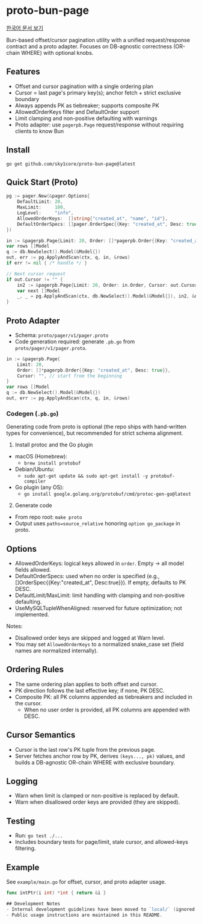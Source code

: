 # proto-bun-page

[한국어 문서 보기](README.ko.md)

Bun-based offset/cursor pagination utility with a unified request/response contract and a proto adapter. Focuses on DB-agnostic correctness (OR-chain WHERE) with optional knobs.

## Features
- Offset and cursor pagination with a single ordering plan
- Cursor = last page's primary key(s); anchor fetch + strict exclusive boundary
- Always appends PK as tiebreaker; supports composite PK
- AllowedOrderKeys filter and DefaultOrder support
- Limit clamping and non-positive defaulting with warnings
- Proto adapter: use `pagerpb.Page` request/response without requiring clients to know Bun

## Install
```
go get github.com/sky1core/proto-bun-page@latest
```

## Quick Start (Proto)
```go
pg := pager.New(&pager.Options{
    DefaultLimit: 20,
    MaxLimit:     100,
    LogLevel:     "info",
    AllowedOrderKeys:  []string{"created_at", "name", "id"},
    DefaultOrderSpecs: []pager.OrderSpec{{Key: "created_at", Desc: true}},
})

in := &pagerpb.Page{Limit: 20, Order: []*pagerpb.Order{{Key: "created_at", Desc: true}}}
var rows []Model
q := db.NewSelect().Model(&Model{})
out, err := pg.ApplyAndScan(ctx, q, in, &rows)
if err != nil { /* handle */ }

// Next cursor request
if out.Cursor != "" {
    in2 := &pagerpb.Page{Limit: 20, Order: in.Order, Cursor: out.Cursor}
    var next []Model
    _, _ = pg.ApplyAndScan(ctx, db.NewSelect().Model(&Model{}), in2, &next)
}
```

## Proto Adapter
- Schema: `proto/pager/v1/pager.proto`
 - Code generation required: generate `.pb.go` from `proto/pager/v1/pager.proto`.

```go
in := &pagerpb.Page{
    Limit: 20,
    Order: []*pagerpb.Order{{Key: "created_at", Desc: true}},
    Cursor: "", // start from the beginning
}
var rows []Model
q := db.NewSelect().Model(&Model{})
out, err := pg.ApplyAndScan(ctx, q, in, &rows)
```

### Codegen (`.pb.go`)
Generating code from proto is optional (the repo ships with hand-written types for convenience), but recommended for strict schema alignment.

1) Install protoc and the Go plugin

- macOS (Homebrew):
  - `brew install protobuf`
- Debian/Ubuntu:
  - `sudo apt-get update && sudo apt-get install -y protobuf-compiler`
- Go plugin (any OS):
  - `go install google.golang.org/protobuf/cmd/protoc-gen-go@latest`

2) Generate code

- From repo root: `make proto`
- Output uses `paths=source_relative` honoring `option go_package` in proto.

## Options
- AllowedOrderKeys: logical keys allowed in `order`. Empty → all model fields allowed.
- DefaultOrderSpecs: used when no order is specified (e.g., []OrderSpec{{Key:"created_at", Desc:true}}). If empty, defaults to PK DESC.
- DefaultLimit/MaxLimit: limit handling with clamping and non-positive defaulting.
- UseMySQLTupleWhenAligned: reserved for future optimization; not implemented.
  
Notes:
- Disallowed order keys are skipped and logged at Warn level.
- You may set `AllowedOrderKeys` to a normalized snake_case set (field names are normalized internally).

## Ordering Rules
- The same ordering plan applies to both offset and cursor.
- PK direction follows the last effective key; if none, PK DESC.
- Composite PK: all PK columns appended as tiebreakers and included in the cursor.
  - When no user order is provided, all PK columns are appended with DESC.

## Cursor Semantics
- Cursor is the last row's PK tuple from the previous page.
- Server fetches anchor row by PK, derives `(keys..., pk)` values, and builds a DB-agnostic OR-chain WHERE with exclusive boundary.

## Logging
- Warn when limit is clamped or non-positive is replaced by default.
- Warn when disallowed order keys are provided (they are skipped).

## Testing
- Run: `go test ./...`
- Includes boundary tests for page/limit, stale cursor, and allowed-keys filtering.

## Example
See `example/main.go` for offset, cursor, and proto adapter usage.

```go
func intPtr(i int) *int { return &i }

## Development Notes
- Internal development guidelines have been moved to `local/` (ignored by VCS).
- Public usage instructions are maintained in this README.
```
